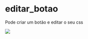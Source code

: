 # editar_botao
Pode criar um botão e editar o seu css

<div>
<img src="https://user-images.githubusercontent.com/81642604/184466547-5c9afb41-457f-41da-af98-efa250e1a717.png">
</div>
